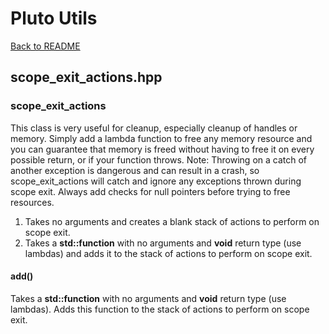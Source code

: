 # Pluto Utils
[Back to README](https://www.github.com/Stephen-ODriscoll/PlutoUtils/blob/main/README.md#documentation)

## scope_exit_actions.hpp

### scope_exit_actions
This class is very useful for cleanup, especially cleanup of handles or memory. Simply add a lambda function to free any memory resource and you can guarantee that memory is freed without having to free it on every possible return, or if your function throws.
Note: Throwing on a catch of another exception is dangerous and can result in a crash, so scope_exit_actions will catch and ignore any exceptions thrown during scope exit. Always add checks for null pointers before trying to free resources.
1. Takes no arguments and creates a blank stack of actions to perform on scope exit.
2. Takes a **std::function** with no arguments and **void** return type (use lambdas) and adds it to the stack of actions to perform on scope exit.

#### add()
Takes a **std::function** with no arguments and **void** return type (use lambdas). Adds this function to the stack of actions to perform on scope exit.
